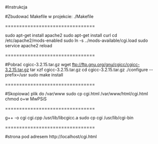 #Instrukcja

#Zbudować Makefile w projekcie:
./Makefile

================================

sudo apt-get install apache2
sudo apt-get install curl
cd /etc/apache2/mods-enabled
sudo ln -s ../mods-available/cgi.load
sudo service apache2 reload

================================

#Pobrać cgicc-3.2.15.tar.gz
wget ftp://ftp.gnu.org/gnu/cgicc/cgicc-3.2.15.tar.gz
tar xzf cgicc-3.2.15.tar.gz
cd cgicc-3.2.15.tar.gz
./configure --prefix=/usr
sudo make install

================================

#Skopiować plik do /var/www
sudo cp cgi.html /var/www/html/cgi.html
chmod o+w MwPSiS

================================

g++ -o cgi cgi.cpp /usr/lib/libcgicc.a
sudo cp cgi /usr/lib/cgi-bin

================================

#strona pod adresem
http://localhost/cgi.html